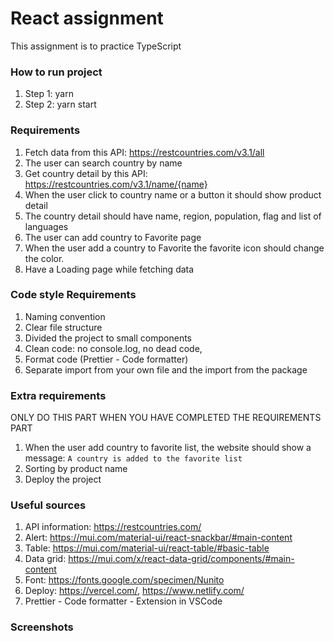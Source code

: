 # React assignment

This assignment is to practice TypeScript

### How to run project

1. Step 1: yarn
2. Step 2: yarn start

### Requirements

1. Fetch data from this API: https://restcountries.com/v3.1/all
2. The user can search country by name
3. Get country detail by this API: https://restcountries.com/v3.1/name/{name}
4. When the user click to country name or a button it should show product detail
5. The country detail should have name, region, population, flag and list of languages
6. The user can add country to Favorite page
7. When the user add a country to Favorite the favorite icon should change the color.
8. Have a Loading page while fetching data

### Code style Requirements

1. Naming convention
2. Clear file structure
3. Divided the project to small components
4. Clean code: no console.log, no dead code,
5. Format code (Prettier - Code formatter)
6. Separate import from your own file and the import from the package

### Extra requirements

ONLY DO THIS PART WHEN YOU HAVE COMPLETED THE REQUIREMENTS PART

1. When the user add country to favorite list, the website should show a message: `A country is added to the favorite list`
2. Sorting by product name
3. Deploy the project

### Useful sources

1. API information: https://restcountries.com/
2. Alert: https://mui.com/material-ui/react-snackbar/#main-content
3. Table: https://mui.com/material-ui/react-table/#basic-table
4. Data grid: https://mui.com/x/react-data-grid/components/#main-content
5. Font: https://fonts.google.com/specimen/Nunito
6. Deploy: https://vercel.com/, https://www.netlify.com/
7. Prettier - Code formatter - Extension in VSCode

### Screenshots
